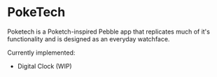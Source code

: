 # PokeTech

Poketech is a Poketch-inspired Pebble app that replicates much of it's functionality and is designed as an everyday watchface.

Currently implemented: 
  * Digital Clock (WIP)

